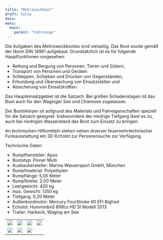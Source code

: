 ```yaml
---
title: "Mehrzweckboot"
draft: false
date: 
menu:
  main:
    parent: "Fahrzeuge"
---
```


Die Aufgaben des Mehrzweckbootes sind vielseitig. Das Boot wurde gemäß der Norm DIN 14961 aufgebaut. Grundsätzlich ist es für folgende Hauptfunktionen vorgesehen: 

* Rettung und Bergung von Personen, Tieren und Gütern,
* Transport von Personen und Geräten
* Schleppen, Schieben und Drücken von Gegenständen,
* Erkundung und Überwachung von Einsatzstellen und
* Absicherung von Einsatzkräften.
 

Das Haupteinsatzgebiet ist die Salzach. Bei großen Schadenslagen ist das Boot auch für den Waginger See und Chiemsee zugelassen.

Der Bootskörper ist aufgrund des Materials und Fahreigenschaften speziell für die Salzach geeignet. Insbesondere der niedrige Tiefgang lässt es zu, auch bei niedrigen Wasserstand das Boot zum Einsatz zu bringen.

An technischen Hilfsmitteln stehen neben diverser feuerwehrtechnischer Funkausstattung ein 3D-Echolot zur Personensuche zur Verfügung.


Technische Daten:

* Rumpfhersteller: Apox
* Bootstyp: Pioner Multi
* Ausbauhersteller: Marina Wassersport GmbH, München
* Rumpfmaterial: Polyethylen
* Rumpflänge: 5,05 Meter
* Rumpfbreite: 2,00 Meter
* Leergewicht: 420 kg
* max. Gewicht: 1350 kg
* Tiefgang: 0,20 Meter
* Außenbordmotor: Mercury FourStroke 60 EFI Bigfoot
* Echolot: Humminbird 898cx HD SI Modell 2013
* Trailer: Harbeck, Waging am See


<table class="gallery">
	<tr>
		<td><a data-fancybox="gallery" href="/img/fahrzeuge/mzb/boot1.jpg"><img src="/img/fahrzeuge/mzb/boot1.jpg"></a></td>
		<td><a data-fancybox="gallery" href="/img/fahrzeuge/mzb/boot2.jpg"><img src="/img/fahrzeuge/mzb/boot2.jpg"></a></td>
		<td><a data-fancybox="gallery" href="/img/fahrzeuge/mzb/boot3.jpg"><img src="/img/fahrzeuge/mzb/boot3.jpg"></a></td>
		<td><a data-fancybox="gallery" href="/img/fahrzeuge/mzb/boot4.jpg"><img src="/img/fahrzeuge/mzb/boot4.jpg"></a></td>
	</tr>
	<tr>
		<td><a data-fancybox="gallery" href="/img/fahrzeuge/mzb/boot5.jpg"><img src="/img/fahrzeuge/mzb/boot5.jpg"></a></td>
		<td><a data-fancybox="gallery" href="/img/fahrzeuge/mzb/boot6.jpg"><img src="/img/fahrzeuge/mzb/boot6.jpg"></a></td>
		<td><a data-fancybox="gallery" href="/img/fahrzeuge/mzb/boot7.jpg"><img src="/img/fahrzeuge/mzb/boot7.jpg"></a></td>
		<td>&nbsp;</a></td>
	</tr>
</table>